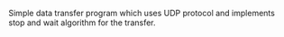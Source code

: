 Simple data transfer program which uses UDP protocol and implements stop and wait algorithm for the transfer.
